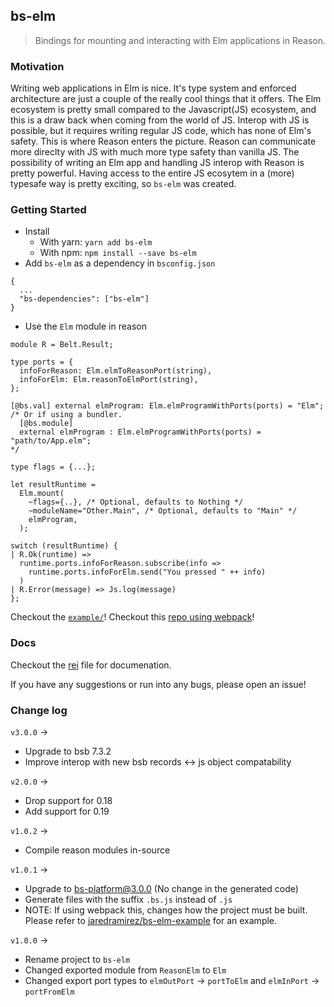 ## bs-elm

> Bindings for mounting and interacting with Elm applications in Reason.

### Motivation

Writing web applications in Elm is nice. It's type system and enforced architecture
are just a couple of the really cool things that it offers. The Elm ecosystem is
pretty small compared to the Javascript(JS) ecosystem, and this is a draw back
when coming from the world of JS. Interop with JS is possible, but it requires
writing regular JS code, which has none of Elm's safety. This is where Reason
enters the picture. Reason can communicate more direclty with JS with much more
type safety than vanilla JS. The possibility of writing an Elm app and handling
JS interop with Reason is pretty powerful. Having access to the entire JS
ecosytem in a (more) typesafe way is pretty exciting, so `bs-elm` was created.

### Getting Started

- Install
  - With yarn: `yarn add bs-elm`
  - With npm: `npm install --save bs-elm`
- Add `bs-elm` as a dependency in `bsconfig.json`

```
{
  ...
  "bs-dependencies": ["bs-elm"]
}
```

- Use the `Elm` module in reason

```
module R = Belt.Result;

type ports = {
  infoForReason: Elm.elmToReasonPort(string),
  infoForElm: Elm.reasonToElmPort(string),
};

[@bs.val] external elmProgram: Elm.elmProgramWithPorts(ports) = "Elm";
/* Or if using a bundler.
  [@bs.module]
  external elmProgram : Elm.elmProgramWithPorts(ports) = "path/to/App.elm";
*/

type flags = {...};

let resultRuntime =
  Elm.mount(
    ~flags={..}, /* Optional, defaults to Nothing */
    ~moduleName="Other.Main", /* Optional, defaults to "Main" */
    elmProgram,
  );

switch (resultRuntime) {
| R.Ok(runtime) =>
  runtime.ports.infoForReason.subscribe(info =>
    runtime.ports.infoForElm.send("You pressed " ++ info)
  )
| R.Error(message) => Js.log(message)
};
```

Checkout the [`example/`](src/example)!
Checkout this [repo using webpack](https://github.com/jaredramirez/bs-elm-example)!

### Docs

Checkout the [rei](src/Elm.rei) file for documenation.

If you have any suggestions or run into any bugs, please open an issue!

### Change log

`v3.0.0` ->

- Upgrade to bsb 7.3.2
- Improve interop with new bsb records <-> js object compatability

`v2.0.0` ->

- Drop support for 0.18
- Add support for 0.19

`v1.0.2` ->

- Compile reason modules in-source

`v1.0.1` ->

- Upgrade to bs-platform@3.0.0 (No change in the generated code)
- Generate files with the suffix `.bs.js` instead of `.js`
- NOTE: If using webpack this, changes how the project must be built. Please refer to [jaredramirez/bs-elm-example](https://github.com/jaredramirez/bs-elm-example) for an example.

`v1.0.0` ->

- Rename project to `bs-elm`
- Changed exported module from `ReasonElm` to `Elm`
- Changed export port types to `elmOutPort` -> `portToElm` and `elmInPort` -> `portFromElm`
